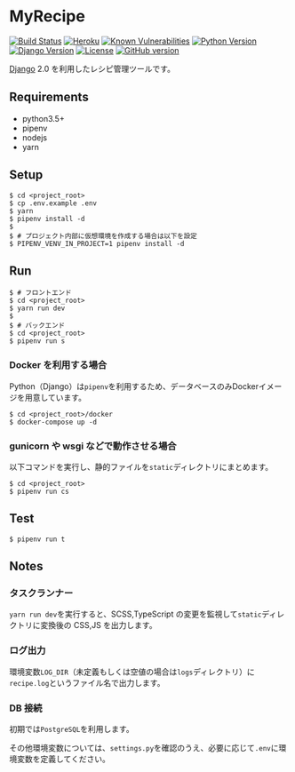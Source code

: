 # MyRecipe

[![Build Status](https://travis-ci.org/gotoeveryone/myrecipe.svg?branch=master)](https://travis-ci.org/cicatrice/travis-test)
[![Heroku](http://heroku-badge.herokuapp.com/?app=myrecipe-k2ss&svg=1)](https://myrecipe-k2ss.herokuapp.com/)
[![Known Vulnerabilities](https://snyk.io/test/github/gotoeveryone/myrecipe/badge.svg)](https://snyk.io/test/github/gotoeveryone/myrecipe)
[![Python Version](https://img.shields.io/badge/python-3.5%20|%203.6%20|%203.7-0366d6.svg)](https://www.python.org/)
[![Django Version](https://img.shields.io/badge/django-2.0-0366d6.svg)](https://docs.djangoproject.com/ja/2.0/)
[![License](https://img.shields.io/badge/License-BSD%203--Clause-blue.svg)](https://github.com/gotoeveryone/myrecipe/blob/master/LICENSE)
[![GitHub version](https://badge.fury.io/gh/gotoeveryone%2Fmyrecipe.svg)](https://badge.fury.io/gh/gotoeveryone%2Fmyrecipe)

[Django](https://github.com/django/django) 2.0 を利用したレシピ管理ツールです。

## Requirements

*   python3.5+
*   pipenv
*   nodejs
*   yarn

## Setup

```console
$ cd <project_root>
$ cp .env.example .env
$ yarn
$ pipenv install -d
$
$ # プロジェクト内部に仮想環境を作成する場合は以下を設定
$ PIPENV_VENV_IN_PROJECT=1 pipenv install -d
```

## Run

```
$ # フロントエンド
$ cd <project_root>
$ yarn run dev
$
$ # バックエンド
$ cd <project_root>
$ pipenv run s
```

### Docker を利用する場合

Python（Django）は`pipenv`を利用するため、データベースのみDockerイメージを用意しています。

```
$ cd <project_root>/docker
$ docker-compose up -d
```

### gunicorn や wsgi などで動作させる場合

以下コマンドを実行し、静的ファイルを`static`ディレクトリにまとめます。

```
$ cd <project_root>
$ pipenv run cs
```

## Test

```
$ pipenv run t
```

## Notes

### タスクランナー

`yarn run dev`を実行すると、SCSS,TypeScript の変更を監視して`static`ディレクトリに変換後の CSS,JS を出力します。

### ログ出力

環境変数`LOG_DIR`（未定義もしくは空値の場合は`logs`ディレクトリ）に`recipe.log`というファイル名で出力します。

### DB 接続

初期では`PostgreSQL`を利用します。

その他環境変数については、`settings.py`を確認のうえ、必要に応じて`.env`に環境変数を定義してください。
